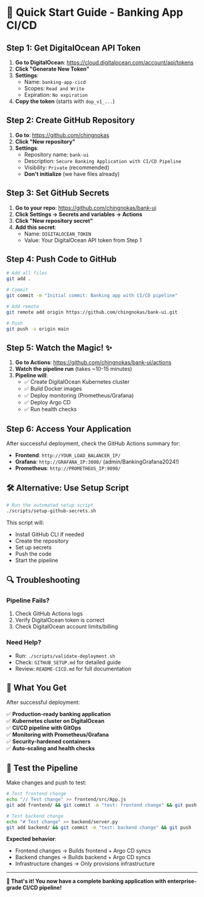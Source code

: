 # 🚀 Quick Start Guide - Banking App CI/CD

## Step 1: Get DigitalOcean API Token

1. **Go to DigitalOcean**: https://cloud.digitalocean.com/account/api/tokens
2. **Click "Generate New Token"**
3. **Settings**:
   - Name: `banking-app-cicd`
   - Scopes: `Read and Write`
   - Expiration: `No expiration`
4. **Copy the token** (starts with `dop_v1_...`)

## Step 2: Create GitHub Repository

1. **Go to**: https://github.com/chingnokas
2. **Click "New repository"**
3. **Settings**:
   - Repository name: `bank-ui`
   - Description: `Secure Banking Application with CI/CD Pipeline`
   - Visibility: `Private` (recommended)
   - **Don't initialize** (we have files already)

## Step 3: Set GitHub Secrets

1. **Go to your repo**: https://github.com/chingnokas/bank-ui
2. **Click Settings → Secrets and variables → Actions**
3. **Click "New repository secret"**
4. **Add this secret**:
   - Name: `DIGITALOCEAN_TOKEN`
   - Value: Your DigitalOcean API token from Step 1

## Step 4: Push Code to GitHub

```bash
# Add all files
git add .

# Commit
git commit -m "Initial commit: Banking app with CI/CD pipeline"

# Add remote
git remote add origin https://github.com/chingnokas/bank-ui.git

# Push
git push -u origin main
```

## Step 5: Watch the Magic! ✨

1. **Go to Actions**: https://github.com/chingnokas/bank-ui/actions
2. **Watch the pipeline run** (takes ~10-15 minutes)
3. **Pipeline will**:
   - ✅ Create DigitalOcean Kubernetes cluster
   - ✅ Build Docker images
   - ✅ Deploy monitoring (Prometheus/Grafana)
   - ✅ Deploy Argo CD
   - ✅ Run health checks

## Step 6: Access Your Application

After successful deployment, check the GitHub Actions summary for:

- **Frontend**: `http://YOUR_LOAD_BALANCER_IP/`
- **Grafana**: `http://GRAFANA_IP:3000/` (admin/BankingGrafana2024!)
- **Prometheus**: `http://PROMETHEUS_IP:9090/`

## 🛠️ Alternative: Use Setup Script

```bash
# Run the automated setup script
./scripts/setup-github-secrets.sh
```

This script will:
- Install GitHub CLI if needed
- Create the repository
- Set up secrets
- Push the code
- Start the pipeline

## 🔍 Troubleshooting

### Pipeline Fails?
1. Check GitHub Actions logs
2. Verify DigitalOcean token is correct
3. Check DigitalOcean account limits/billing

### Need Help?
- Run: `./scripts/validate-deployment.sh`
- Check: `GITHUB_SETUP.md` for detailed guide
- Review: `README-CICD.md` for full documentation

## 🎯 What You Get

After successful deployment:

✅ **Production-ready banking application**  
✅ **Kubernetes cluster on DigitalOcean**  
✅ **CI/CD pipeline with GitOps**  
✅ **Monitoring with Prometheus/Grafana**  
✅ **Security-hardened containers**  
✅ **Auto-scaling and health checks**  

## 🔄 Test the Pipeline

Make changes and push to test:

```bash
# Test frontend change
echo "// Test change" >> frontend/src/App.js
git add frontend/ && git commit -m "test: frontend change" && git push

# Test backend change  
echo "# Test change" >> backend/server.py
git add backend/ && git commit -m "test: backend change" && git push
```

**Expected behavior**:
- Frontend changes → Builds frontend + Argo CD syncs
- Backend changes → Builds backend + Argo CD syncs
- Infrastructure changes → Only provisions infrastructure

---

**🎉 That's it! You now have a complete banking application with enterprise-grade CI/CD pipeline!**
